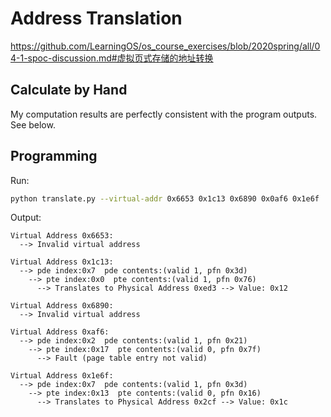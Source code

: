 # Address Translation

https://github.com/LearningOS/os_course_exercises/blob/2020spring/all/04-1-spoc-discussion.md#虚拟页式存储的地址转换

## Calculate by Hand

My computation results are perfectly consistent with the program outputs. See below.

## Programming

Run:

```bash
python translate.py --virtual-addr 0x6653 0x1c13 0x6890 0x0af6 0x1e6f
```

Output:

```
Virtual Address 0x6653:
  --> Invalid virtual address

Virtual Address 0x1c13:
  --> pde index:0x7  pde contents:(valid 1, pfn 0x3d)
    --> pte index:0x0  pte contents:(valid 1, pfn 0x76)
      --> Translates to Physical Address 0xed3 --> Value: 0x12

Virtual Address 0x6890:
  --> Invalid virtual address

Virtual Address 0xaf6:
  --> pde index:0x2  pde contents:(valid 1, pfn 0x21)
    --> pte index:0x17  pte contents:(valid 0, pfn 0x7f)
      --> Fault (page table entry not valid)

Virtual Address 0x1e6f:
  --> pde index:0x7  pde contents:(valid 1, pfn 0x3d)
    --> pte index:0x13  pte contents:(valid 0, pfn 0x16)
      --> Translates to Physical Address 0x2cf --> Value: 0x1c
```
